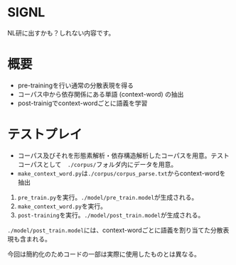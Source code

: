 # SIGNL
NL研に出すかも？しれない内容です。

# 概要
* pre-trainingを行い通常の分散表現を得る
* コーパス中から依存関係にある単語 (context-word) の抽出
* post-trainigでcontext-wordごとに語義を学習

# テストプレイ
* コーパス及びそれを形態素解析・依存構造解析したコーパスを用意。テストコーパスとして　`./corpus/`フォルダ内にデータを用意。
* `make_context_word.py`は`./corpus/corpus_parse.txt`からcontext-wordを抽出

1. `pre_train.py`を実行。`./model/pre_train.model`が生成される。
2. `make_context_word.py`を実行。
3. `post-training`を実行。`./model/post_train.model`が生成される。

`./model/post_train.model`には、context-wordごとに語義を割り当てた分散表現も含まれる。

今回は簡約化のためコードの一部は実際に使用したものとは異なる。


